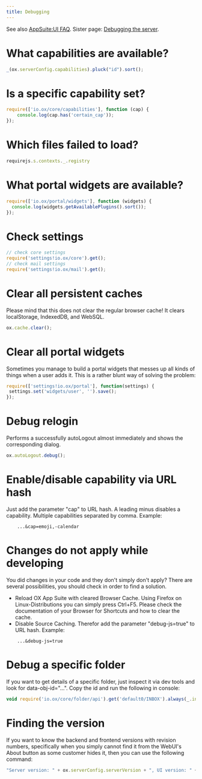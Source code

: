 ```yaml
---
title: Debugging
---
```


See also [AppSuite:UI FAQ](http://oxpedia.org/wiki/index.php?title=AppSuite:UI_FAQ).
Sister page: [Debugging the server](http://oxpedia.org/wiki/index.php?title=AppSuite:Debugging_the_server).

# What capabilities are available?

```javascript
_(ox.serverConfig.capabilities).pluck("id").sort();
```

# Is a specific capability set?

```javascript
require(['io.ox/core/capabilities'], function (cap) {
    console.log(cap.has('certain_cap'));
});
```

# Which files failed to load?

```javascript
requirejs.s.contexts._.registry
```

# What portal widgets are available?

```javascript
require(['io.ox/portal/widgets'], function (widgets) {
  console.log(widgets.getAvailablePlugins().sort());
});
```

# Check settings

```javascript
// check core settings
require('settings!io.ox/core').get();
// check mail settings
require('settings!io.ox/mail').get();
```

# Clear all persistent caches

Please mind that this does not clear the regular browser cache! It clears localStorage, IndexedDB, and WebSQL.

```javascript
ox.cache.clear();
```

# Clear all portal widgets

Sometimes you manage to build a portal widgets that messes up all kinds of things when a user adds it. This is a rather blunt way of solving the problem:

```javascript
require(['settings!io.ox/portal'], function(settings) {
 settings.set('widgets/user', '').save();
});
```

# Debug relogin

Performs a successfully autoLogout almost immediately and shows the corresponding dialog.

```javascript
ox.autoLogout.debug();
```

# Enable/disable capability via URL hash

Just add the parameter "cap" to URL hash. A leading minus disables a capability. Multiple capabilities separated by comma. Example:

```url
    ...&cap=emoji,-calendar
```

# Changes do not apply while developing

You did changes in your code and they don't simply don't apply?
There are several possibilities, you should check in order to find a solution.

- Reload OX App Suite with cleared Browser Cache. Using Firefox on Linux-Distributions you can simply press Ctrl+F5. Please check the documentation of your Browser for Shortcuts and how to clear the cache.
- Disable Source Caching. Therefor add the parameter "debug-js=true" to URL hash. Example:

```url
    ...&debug-js=true
```

# Debug a specific folder

If you want to get details of a specific folder, just inspect it via dev tools and look for data-obj-id="...".
Copy the id and run the following in console:

```javascript
void require('io.ox/core/folder/api').get('default0/INBOX').always(_.inspect);
```

# Finding the version

If you want to know the backend and frontend versions with revision numbers, specifically when you simply cannot find it from the WebUI's About button as some customer hides it, then you can use the following command:

```javascript
"Server version: " + ox.serverConfig.serverVersion + ", UI version: " + ox.version
```
